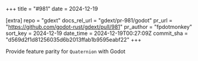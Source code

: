 +++
title = "#981"
date = 2024-12-19

[extra]
repo = "gdext"
docs_rel_url = "gdext/pr-981/godot"
pr_url = "https://github.com/godot-rust/gdext/pull/981"
pr_author = "fpdotmonkey"
sort_key = 2024-12-19
date_time = 2024-12-19T00:27:09Z
commit_sha = "d569d2f1d81256035d6b2013ffab1b9595eabf22"
+++

Provide feature parity for `Quaternion` with Godot
